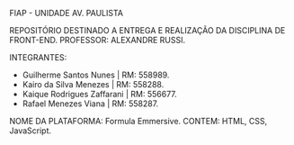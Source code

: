 FIAP - UNIDADE AV. PAULISTA

REPOSITÓRIO DESTINADO A ENTREGA E REALIZAÇÃO DA DISCIPLINA DE FRONT-END.
PROFESSOR: ALEXANDRE RUSSI.

INTEGRANTES:
- Guilherme Santos Nunes     | RM: 558989.
- Kairo da Silva Menezes     | RM: 558288.
- Kaique Rodrigues Zaffarani | RM: 556677.
- Rafael Menezes Viana       | RM: 558287.

NOME DA PLATAFORMA: Formula Emmersive.
CONTEM: HTML, CSS, JavaScript.
